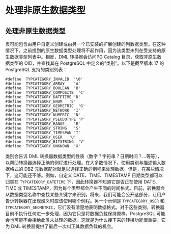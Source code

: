 # 处理非原生数据类型

## **处理非原生数据类型**
表可能包含由用户自定义创建或由另一个已安装的扩展创建的列数据类型。在这种情况下，之前提到的原生数据类型处理将不起作用，因为该类型未列在受支持的原生数据类型列表中。相反，DML 转换器会访问PG Catalog 目录，获取非原生数据类型的 OID，并查找其在 PostgreSQL 中定义的“类别”。以下是截至版本 17 的 PostgreSQL 支持的类别列表：

```
#define  TYPCATEGORY_INVALID  '\0'
#define  TYPCATEGORY_ARRAY    'A'
#define  TYPCATEGORY_BOOLEAN  'B'
#define  TYPCATEGORY_COMPOSITE  'C'
#define  TYPCATEGORY_DATETIME 'D'
#define  TYPCATEGORY_ENUM   'E'
#define  TYPCATEGORY_GEOMETRIC  'G'
#define  TYPCATEGORY_NETWORK  'I'
#define  TYPCATEGORY_NUMERIC  'N'
#define  TYPCATEGORY_PSEUDOTYPE 'P'
#define  TYPCATEGORY_RANGE    'R'
#define  TYPCATEGORY_STRING   'S'
#define  TYPCATEGORY_TIMESPAN 'T'
#define  TYPCATEGORY_USER   'U'
#define  TYPCATEGORY_BITSTRING  'V'
#define  TYPCATEGORY_UNKNOWN  'X'

```

类别会告诉 DML 转换器数据类型的性质（数字？字符串？日期时间？...等等），以帮助转换器选择正确的例程进行处理。在大多数情况下，使用类别与描述输入数据格式的 DBZ 元数据配对就足以选择正确的例程来处理数据。但是，在某些情况下，这可能还不够。例如，自定义 DATE、TIME、TIMESTAMP 日期类型都可以归类在 `TYPCATEGORY_DATETIME` 下，因此转换器不知道它是否正在使用 DATE、TIME 或 TIMESTAMP，因为每个类型都会产生不同的时间格式。目前，转换器会从数据类型名称中查找某些关键字来识别。将来，我们可能会公开这部分，让用户告诉转换器在出现歧义时应该使用哪个例程。另一个示例是 `TYPCATEGORY_USER` 和 `TYPCATEGORY_GEOMETRIC`，它们没有清楚地表明数据格式。对于这些类别，转换器目前不执行任何进一步处理，因为它只是将数据负载保持原样。PostgreSQL 可能会也可能不会拒绝此类未处理的数据。这就是为什么接下来的转换功能很重要，它为 DML 转换器提供了最后一次纠正其数据负载的机会。